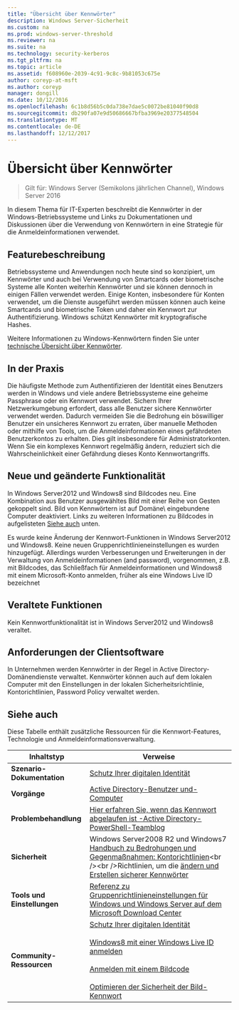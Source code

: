 ```yaml
---
title: "Übersicht über Kennwörter"
description: Windows Server-Sicherheit
ms.custom: na
ms.prod: windows-server-threshold
ms.reviewer: na
ms.suite: na
ms.technology: security-kerberos
ms.tgt_pltfrm: na
ms.topic: article
ms.assetid: f608960e-2039-4c91-9c8c-9b81053c675e
author: coreyp-at-msft
ms.author: coreyp
manager: dongill
ms.date: 10/12/2016
ms.openlocfilehash: 6c1b8d56b5c0da738e7dae5c0072be81040f90d8
ms.sourcegitcommit: db290fa07e9d50686667bfba3969e20377548504
ms.translationtype: MT
ms.contentlocale: de-DE
ms.lasthandoff: 12/12/2017
---
```

# <a name="passwords-overview"></a>Übersicht über Kennwörter

>Gilt für: Windows Server (Semikolons jährlichen Channel), Windows Server 2016

In diesem Thema für IT-Experten beschreibt die Kennwörter in der Windows-Betriebssysteme und Links zu Dokumentationen und Diskussionen über die Verwendung von Kennwörtern in eine Strategie für die Anmeldeinformationen verwendet.

## <a name="BKMK_OVER"></a>Featurebeschreibung
Betriebssysteme und Anwendungen noch heute sind so konzipiert, um Kennwörter und auch bei Verwendung von Smartcards oder biometrische Systeme alle Konten weiterhin Kennwörter und sie können dennoch in einigen Fällen verwendet werden. Einige Konten, insbesondere für Konten verwendet, um die Dienste ausgeführt werden müssen können auch keine Smartcards und biometrische Token und daher ein Kennwort zur Authentifizierung. Windows schützt Kennwörter mit kryptografische Hashes.

Weitere Informationen zu Windows-Kennwörtern finden Sie unter [technische Übersicht über Kennwörter](https://technet.microsoft.com/library/hh994558(WS.10).aspx).

## <a name="BKMK_APP"></a>In der Praxis
Die häufigste Methode zum Authentifizieren der Identität eines Benutzers werden in Windows und viele andere Betriebssysteme eine geheime Passphrase oder ein Kennwort verwendet. Sichern Ihrer Netzwerkumgebung erfordert, dass alle Benutzer sichere Kennwörter verwendet werden. Dadurch vermeiden Sie die Bedrohung ein böswilliger Benutzer ein unsicheres Kennwort zu erraten, über manuelle Methoden oder mithilfe von Tools, um die Anmeldeinformationen eines gefährdeten Benutzerkontos zu erhalten. Dies gilt insbesondere für Administratorkonten. Wenn Sie ein komplexes Kennwort regelmäßig ändern, reduziert sich die Wahrscheinlichkeit einer Gefährdung dieses Konto Kennwortangriffs.

## <a name="BKMK_NEW"></a>Neue und geänderte Funktionalität
In Windows Server2012 und Windows8 sind Bildcodes neu. Eine Kombination aus Benutzer ausgewähltes Bild mit einer Reihe von Gesten gekoppelt sind. Bild von Kennwörtern ist auf Domäne\ eingebundene Computer deaktiviert. Links zu weiteren Informationen zu Bildcodes in aufgelisteten [Siehe auch](#BKMK_LINKS) unten.

Es wurde keine Änderung der Kennwort-Funktionen in Windows Server2012 und Windows8. Keine neuen Gruppenrichtlinieneinstellungen es wurden hinzugefügt. Allerdings wurden Verbesserungen und Erweiterungen in der Verwaltung von Anmeldeinformationen \(and password\), vorgenommen, z.B. mit Bildcodes, das Schließfach für Anmeldeinformationen und Windows8 mit einem Microsoft-Konto anmelden, früher als eine Windows Live ID bezeichnet

## <a name="BKMK_DEP"></a>Veraltete Funktionen
Kein Kennwortfunktionalität ist in Windows Server2012 und Windows8 veraltet.

## <a name="BKMK_SOFT"></a>Anforderungen der Clientsoftware
In Unternehmen werden Kennwörter in der Regel in Active Directory-Domänendienste verwaltet. Kennwörter können auch auf dem lokalen Computer mit den Einstellungen in der lokalen Sicherheitsrichtlinie, Kontorichtlinien, Password Policy verwaltet werden.

## <a name="BKMK_LINKS"></a>Siehe auch
Diese Tabelle enthält zusätzliche Ressourcen für die Kennwort-Features, Technologie und Anmeldeinformationsverwaltung.

|Inhaltstyp|Verweise|
|--------|-------|
|**Szenario-Dokumentation**|[Schutz Ihrer digitalen Identität](http://blogs.msdn.com/b/b8/archive/2011/12/14/protecting-your-digital-identity.aspx)|
|**Vorgänge**|[Active Directory-Benutzer und-Computer](https://technet.microsoft.com/library/cc754217.aspx)|
|**Problembehandlung**|[Hier erfahren Sie, wenn das Kennwort abgelaufen ist \-Active Directory-PowerShell-Teamblog](http://blogs.msdn.com/b/adpowershell/archive/2010/08/09/9970198.aspx)|
|**Sicherheit**| Windows Server2008 R2 und Windows7 [Handbuch zu Bedrohungen und Gegenmaßnahmen: Kontorichtlinien](https://technet.microsoft.com/library/hh125920(v=ws.10).aspx)<br /><br />Richtlinien, um die [ändern und Erstellen sicherer Kennwörter](https://www.microsoft.com/security/online-privacy/passwords-create.aspx)|
|**Tools und Einstellungen**|[Referenz zu Gruppenrichtlinieneinstellungen für Windows und Windows Server auf dem Microsoft Download Center](https://www.microsoft.com/download/en/details.aspx?amp;displaylang=en&displaylang=en&id=25250)|
|**Community-Ressourcen**|[Schutz Ihrer digitalen Identität](http://blogs.msdn.com/b/b8/archive/2011/12/14/protecting-your-digital-identity.aspx)<br /><br />[Windows8 mit einer Windows Live ID anmelden](http://blogs.msdn.com/b/b8/archive/2011/09/26/signing-in-to-windows-8-with-a-windows-live-id.aspx)<br /><br />[Anmelden mit einem Bildcode](http://blogs.msdn.com/b/b8/archive/2011/12/16/signing-in-with-a-picture-password.aspx)<br /><br />[Optimieren der Sicherheit der Bild-Kennwort](http://blogs.msdn.com/b/b8/archive/2011/12/19/optimizing-picture-password-security.aspx)|


